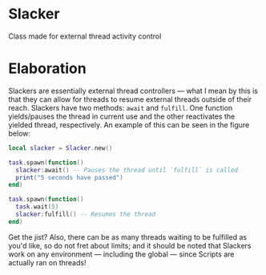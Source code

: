 # Slacker
Class made for external thread activity control

# Elaboration

Slackers are essentially external thread controllers — what I mean by this is that they can allow for threads to resume external threads outside of their reach. Slackers have two methods: `await` and `fulfill`. One function yields/pauses the thread in current use and the other reactivates the yielded thread, respectively. An example of this can be seen in the figure below:

```lua
local slacker = Slacker.new()

task.spawn(function()
  slacker:await() -- Pauses the thread until `fulfill` is called
  print("5 seconds have passed")
end)

task.spawn(function()
  task.wait(5)
  slacker:fulfill() -- Resumes the thread
end)
```

Get the jist? Also, there can be as many threads waiting to be fulfilled as you'd like, so do not fret about limits; and it should be noted that Slackers work on any environment — including the global — since Scripts are actually ran on threads!
